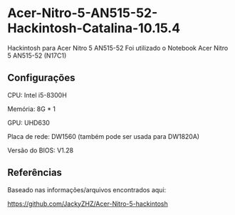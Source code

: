 # Acer-Nitro-5-AN515-52-Hackintosh-Catalina-10.15.4

Hackintosh para Acer Nitro 5 AN515-52 
Foi utilizado o Notebook Acer Nitro 5 AN515-52 (N17C1)

## Configurações
CPU: Intel i5-8300H

Memória: 8G * 1

GPU: UHD630

Placa de rede: DW1560 (também pode ser usada para DW1820A)

Versão do BIOS: V1.28

## Referências
Baseado nas informações/arquivos encontrados aqui:

https://github.com/JackyZHZ/Acer-Nitro-5-hackintosh
